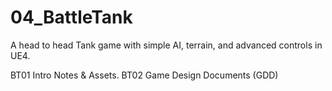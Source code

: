 # 04_BattleTank
A head to head Tank game with simple AI, terrain, and advanced controls in UE4. 

BT01 Intro Notes & Assets.
BT02 Game Design Documents (GDD)
